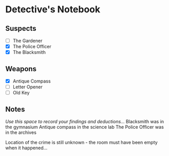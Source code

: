 # Detective's Notebook

## Suspects
- [ ] The Gardener
- [x] The Police Officer
- [x] The Blacksmith

## Weapons
- [x] Antique Compass
- [ ] Letter Opener
- [ ] Old Key

## Notes
*Use this space to record your findings and deductions...*
Blacksmith was in the gymnasium
Antique compass in the science lab
The Police Officer was in the archives

Location of the crime is still unknown - the room must have been empty when it happened...
